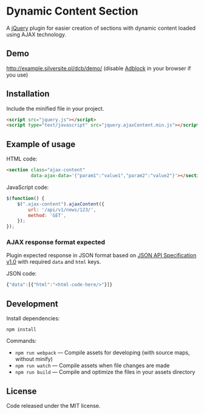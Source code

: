 # Dynamic Content Section

A [jQuery](http://jquery.com/) plugin for easier creation of sections with dynamic content loaded using AJAX technology.

## Demo

http://example.silversite.pl/dcb/demo/ (disable [Adblock](https://getadblock.com/) in your browser if you use)

## Installation

Include the minified file in your project.

```html
<script src="jquery.js"></script>
<script type="text/javascript" src="jquery.ajaxContent.min.js"></script>
```

## Example of usage

HTML code:
```html
<section class="ajax-content" 
         data-ajax-data='{"param1":"value1","param2":"value2"}'></section>
```

JavaScript code:
```js
$(function() {
    $(".ajax-content").ajaxContent({
        url: '/api/v1/news/123/',
        method: 'GET',
    });
});
```

### AJAX response format expected

Plugin expected response in JSON format based on [JSON API Specification v1.0](http://jsonapi.org/format/) with required 
`data` and `html` keys.

JSON code:
```js
{"data":[{"html":"<html-code-here/>"}]}
```


## Development

Install dependencies:

```
npm install
```

Commands:

* `npm run webpack` — Compile assets for developing (with source maps, without minify)
* `npm run watch` — Compile assets when file changes are made
* `npm run build` — Compile and optimize the files in your assets directory

## License

Code released under the MIT license.
